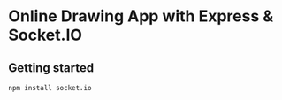 # Online Drawing App with Express & Socket.IO
## Getting started
<code>npm install socket.io</code>
